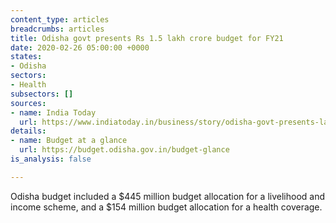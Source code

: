 ```yaml
---
content_type: articles
breadcrumbs: articles
title: Odisha govt presents Rs 1.5 lakh crore budget for FY21
date: 2020-02-26 05:00:00 +0000
states:
- Odisha
sectors:
- Health
subsectors: []
sources:
- name: India Today
  url: https://www.indiatoday.in/business/story/odisha-govt-presents-lakh-crore-budget-fy21-1647755-2020-02-19
details:
- name: Budget at a glance
  url: https://budget.odisha.gov.in/budget-glance
is_analysis: false

---
```

Odisha budget included a $445 million budget allocation for a livelihood and income scheme, and a $154 million budget allocation for a health coverage.